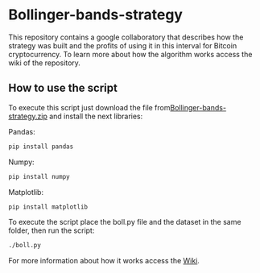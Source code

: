 # Bollinger-bands-strategy
This repository contains a google collaboratory that describes how the strategy was built and the profits of using it in this interval for Bitcoin cryptocurrency. To learn more about how the algorithm works access the wiki of the repository.

## How to use the script
To execute this script just download the file from<a href="https://github.com/nenomg/Bollinger-bands-strategy/releases/tag/1.0">Bollinger-bands-strategy.zip</a> and install the next libraries:

Pandas:

```bash
pip install pandas
```

Numpy:

```bash
pip install numpy
```

Matplotlib:

```bash
pip install matplotlib
```

To execute the script place the boll.py file and the dataset in the same folder, then run the script:
```bash
./boll.py
```

For more information about how it works access the <a href="https://github.com/nenomg/Bollinger-bands-strategy/wiki">Wiki</a>.
